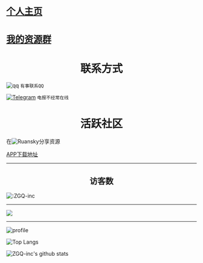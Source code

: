 # [`个人主页`](https://zgq-inc.github.io/homepage/)

# [`我的资源群`](https://zgq-inc.github.io/transit-groups/)

<h1 align="center">联系方式</h1>

<a>![qq](https://img.shields.io/badge/QQ-3527294490-blue)</a> `有事联系QQ`

<a href="https://t.me/ZGQInc">![Telegram](https://img.shields.io/badge/Telegram-@ZGQinc-666666?style=for-the-badge&logo=Telegram&logoColor=4d4d4d&labelColor=000000)</a> `电报不经常在线`

<h1 align="center">活跃社区</h1>

在<a>![Ruansky](https://img.shields.io/badge/-软天空-blue)</a>分享资源

[APP下载地址](http://imtt.dd.qq.com/16891/apk/053D5936E7F1A25D91B538B3313F67F1.apk?fsname=软天空.apk)

<!--
https://sj.qq.com/myapp/detail.htm?apkName=com.rtk.app
-->

***

<h2 align="center">访客数</h2>

![:ZGQ-inc](https://count.getloli.com/get/@ZGQ-inc?theme=rule34)

***

[![](https://chat.getloli.com/room/@ZGQ-inc/svg?width=600&height=280&limit=20&theme=light&title=ZGQの聊天室（点击进入）%20&fontSize=13)](https://chat.getloli.com/room/@ZGQ-inc)

***

![profile](https://github-profile-trophy.vercel.app/?username=ZGQ-inc&margin-w=28)

![Top Langs](https://github-readme-stats.vercel.app/api/top-langs/?username=ZGQ-inc)

![ZGQ-inc's github stats](https://github-readme-stats.vercel.app/api?username=ZGQ-inc&show_icons=true&count_private=true&line_height=40)

